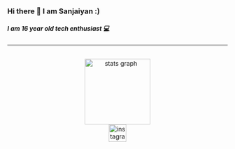 ### Hi there 👋 I am Sanjaiyan :) 
##### I am 16 year old tech enthusiast 💻
---

<div class="sanjaiyan-main-div-wrap" align="center">
  <br />
  <img
    src="https://github-readme-stats.vercel.app/api?hide_title=false&hide_rank=false&show_icons=true&include_all_commits=true&count_private=true&disable_animations=false&theme=dracula&locale=en&hide_border=false&username=sanjaiyan-dev"
    height="150"
    alt="stats graph"
    decoding="async"
  />
  <br />
  <a href="https://www.instagram.com/sanjaiyan_dev" target="_blank">
    <img
      src="https://img.shields.io/static/v1?message=Instagram&logo=instagram&label=follow me on&color=E4405F&logoColor=white&labelColor=&style=for-the-badge"
      height="40"
      alt="instagram logo"
      decoding="async"
    />
  </a>
</div>
